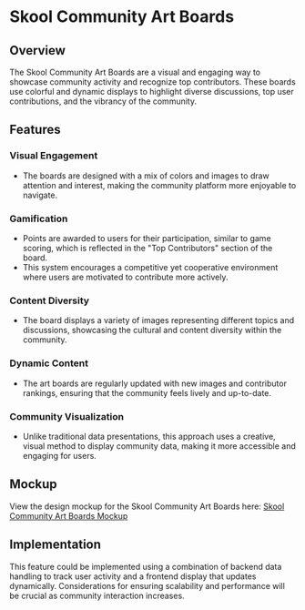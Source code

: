 # Skool Community Art Boards

## Overview

The Skool Community Art Boards are a visual and engaging way to showcase community activity and recognize top contributors. These boards use colorful and dynamic displays to highlight diverse discussions, top user contributions, and the vibrancy of the community.

## Features

### Visual Engagement
- The boards are designed with a mix of colors and images to draw attention and interest, making the community platform more enjoyable to navigate.

### Gamification
- Points are awarded to users for their participation, similar to game scoring, which is reflected in the "Top Contributors" section of the board.
- This system encourages a competitive yet cooperative environment where users are motivated to contribute more actively.

### Content Diversity
- The board displays a variety of images representing different topics and discussions, showcasing the cultural and content diversity within the community.

### Dynamic Content
- The art boards are regularly updated with new images and contributor rankings, ensuring that the community feels lively and up-to-date.

### Community Visualization
- Unlike traditional data presentations, this approach uses a creative, visual method to display community data, making it more accessible and engaging for users.

## Mockup

View the design mockup for the Skool Community Art Boards here:
[Skool Community Art Boards Mockup](https://www.figma.com/file/I6FmOTd9S80Xt6yWzy7Rjb/Skool-Community-Art-Boards?type=design&mode=design&t=mgdstQjGOcGd355t-1)

## Implementation

This feature could be implemented using a combination of backend data handling to track user activity and a frontend display that updates dynamically. Considerations for ensuring scalability and performance will be crucial as community interaction increases.
